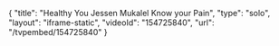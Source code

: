 {
    "title": "Healthy You Jessen Mukalel  Know your Pain",
    "type": "solo",
    "layout": "iframe-static",
    "videoId": "154725840",
    "url": "\/tvpembed\/154725840"
}